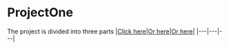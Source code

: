 # ProjectOne

The project is divided into three parts
|[Click here](https://github.com/AnirudhBadoni/Packer.git)|[Or here](https://github.com/AnirudhBadoni/Petclinic.git)|[Or here](https://github.com/AnirudhBadoni/AwsInfra.git)|
|---|---|---|
